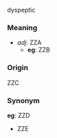 dyspeptic
### Meaning
+ _adj_: ZZA
	+ __eg__: ZZB

### Origin

ZZC

### Synonym

__eg__: ZZD

+ ZZE



